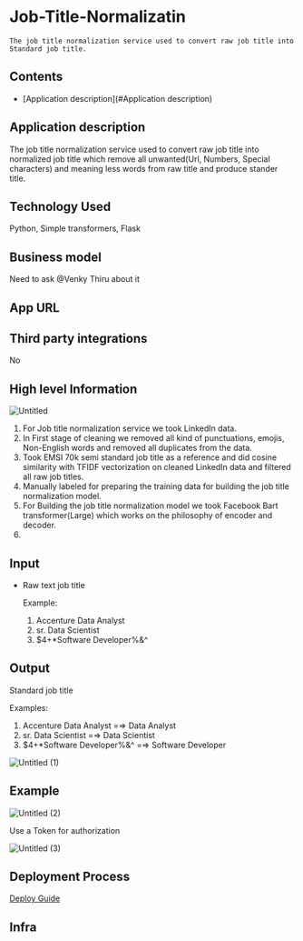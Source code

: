 #                                                 Job-Title-Normalizatin
    The job title normalization service used to convert raw job title into Standard job title.
    
## Contents
- [Application description](#Application description)







##                                                 **Application description**

The job title normalization service used to convert raw job title into normalized job title which remove all unwanted(Url, Numbers, Special characters) and meaning less words from raw title and produce stander title.

## **Technology Used**

Python, Simple transformers, Flask

## **Business model**

Need to ask @Venky Thiru  about it

## **App URL**

[](https://resume-parser.resume.io/parse)

## **Third party integrations**

No

## High level Information

![Untitled](https://user-images.githubusercontent.com/101692969/233233319-35c8a7a1-0b4a-4274-82bf-83003e35b018.png)


1. For Job title normalization service we took LinkedIn data.
2. In First stage of cleaning we removed all kind of punctuations, emojis, Non-English words and removed all duplicates from the data.
3. Took EMSI 70k semi standard job title as a reference and did cosine similarity with TFIDF vectorization on cleaned LinkedIn data and filtered all raw job titles.
4. Manually labeled for preparing the training data for building the job title normalization model.
5. For Building the job title normalization model we took Facebook Bart transformer(Large) which works on the philosophy of encoder and decoder.
6. 

## Input

- Raw text job title
    
    Example: 
    
    1. Accenture Data Analyst
    2. sr. Data Scientist
    3. $4+*Software Developer%&^

## Output

Standard job title

Examples: 

1. Accenture Data Analyst =⇒ Data Analyst
2. sr. Data Scientist =⇒ Data Scientist
3. $4+*Software Developer%&^ =⇒ Software Developer

![Untitled (1)](https://user-images.githubusercontent.com/101692969/233233518-94333135-471a-41d2-8cb8-0a0c1cdeb669.png)

## Example

![Untitled (2)](https://user-images.githubusercontent.com/101692969/233233621-3ace3709-05aa-4f72-8cf3-f8804a242077.png)

Use a Token for authorization

![Untitled (3)](https://user-images.githubusercontent.com/101692969/233233672-ec979413-ef12-4ef1-9c0f-e4b7f9aeea18.png)

## Deployment Process

[Deploy Guide](https://www.notion.so/Deploy-Guide-f6b8fce6a86d4dcf86e15b08038e1e17) 

## Infra
